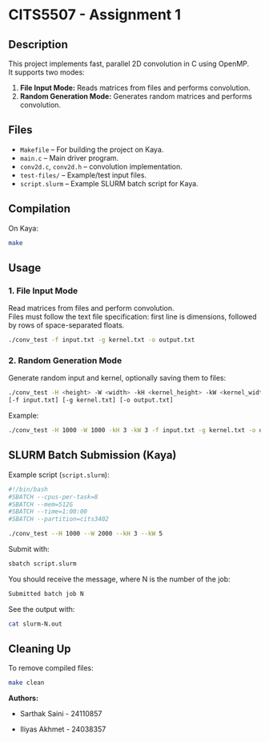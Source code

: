# CITS5507 - Assignment 1

## Description

This project implements fast, parallel 2D convolution in C using OpenMP.  
It supports two modes:

1. **File Input Mode:** Reads matrices from files and performs convolution.
2. **Random Generation Mode:** Generates random matrices and performs convolution.

## Files

- `Makefile` – For building the project on Kaya.
- `main.c` – Main driver program.
- `conv2d.c`, `conv2d.h` – convolution implementation.
- `test-files/` – Example/test input files.
- `script.slurm` – Example SLURM batch script for Kaya.

## Compilation

On Kaya:

```bash
make
```

## Usage

### 1. **File Input Mode**
Read matrices from files and perform convolution.  
Files must follow the text file specification: first line is dimensions, followed by rows of space-separated floats.

```bash
./conv_test -f input.txt -g kernel.txt -o output.txt
```

### 2. **Random Generation Mode**
Generate random input and kernel, optionally saving them to files:
```bash
./conv_test -H <height> -W <width> -kH <kernel_height> -kW <kernel_width> \
[-f input.txt] [-g kernel.txt] [-o output.txt]
```
Example:
```bash
./conv_test -H 1000 -W 1000 -kH 3 -kW 3 -f input.txt -g kernel.txt -o output.txt
```

## SLURM Batch Submission (Kaya)

Example script (``script.slurm``):

```bash
#!/bin/bash
#SBATCH --cpus-per-task=8
#SBATCH --mem=512G
#SBATCH --time=1:00:00
#SBATCH --partition=cits3402

./conv_test --H 1000 --W 2000 --kH 3 --kW 5
```

Submit with:
```bash
sbatch script.slurm
```

You should receive the message, where N is the number of the job:

```bash
Submitted batch job N
```

See the output with:

```bash
cat slurm-N.out
```

## Cleaning Up

To remove compiled files:
```bash
make clean
```

**Authors:**  

- Sarthak Saini - 24110857

- Iliyas Akhmet - 24038357